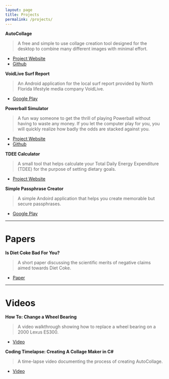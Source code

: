 ```yaml
---
layout: page
title: Projects
permalink: /projects/
---
```


**AutoCollage**  
>A free and simple to use collage creation tool designed for the desktop to combine many different images with minimal effort.   


* [Project Website](http://relabit.com/autocollage)  
* [Github](https://www.github.com/bnewell/autocollage)  

   
**VoidLive Surf Report**  
>An Android application for the local surf report provided by North Florida lifestyle media company VoidLive.    

* [Google Play](https://play.google.com/store/apps/details?id=projects.sjp&hl=en)  

**Powerball Simulator**  
 
>A fun way someone to get the thrill of playing Powerball without having to waste any money. If you let the computer play for you, you will quickly realize how badly the odds are stacked against you.  

* [Project Website](http://relabit.com/powerball)  
* [Github](https://www.github.com/bnewell/powerball)

**TDEE Calculator** 
 
>A small tool that helps calculate your Total Daily Energy Expenditure (TDEE) for the purpose of setting dietary goals.  

* [Project Website](http://relabit.com/tdee)

**Simple Passphrase Creator**  
>A simple Andoird application that helps you create memorable but secure passphrases.  

* [Google Play](https://play.google.com/store/apps/details?id=com.relabit.spc&hl=en)
 
 ---

# Papers

**Is Diet Coke Bad For You?**  
>A short paper discussing the scientific merits of negative claims aimed towards Diet Coke.  

* [Paper](http://relabit.com/diet-coke.html) 

---

# Videos      
**How To: Change a Wheel Bearing**  
>A video walkthrough showing how to replace a wheel bearing on a 2000 Lexus ES300. 

* [Video](https://www.youtube.com/watch?v=LBmKBWbB8AM)

**Coding Timelapse: Creating A Collage Maker in C#**  
>A time-lapse video documenting the process of creating AutoCollage.  

* [Video](https://www.youtube.com/watch?v=voeKAqxHX-0)

